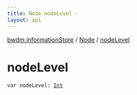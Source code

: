 ```yaml
---
title: Node.nodeLevel - 
layout: api
---
```


<div class='api-docs-breadcrumbs'><a href="../index.html">bwdm.informationStore</a> / <a href="index.html">Node</a> / <a href="./node-level.html">nodeLevel</a></div>

# nodeLevel

<div class="signature"><code><span class="keyword">var </span><span class="identifier">nodeLevel</span><span class="symbol">: </span><a href="https://kotlinlang.org/api/latest/jvm/stdlib/kotlin/-int/index.html"><span class="identifier">Int</span></a></code></div>
